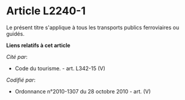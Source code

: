 # Article L2240-1

Le présent titre s'applique à tous les transports publics ferroviaires ou guidés.

**Liens relatifs à cet article**

_Cité par_:

  - Code du tourisme. - art. L342-15 (V)

_Codifié par_:

  - Ordonnance n°2010-1307 du 28 octobre 2010 - art. (V)
